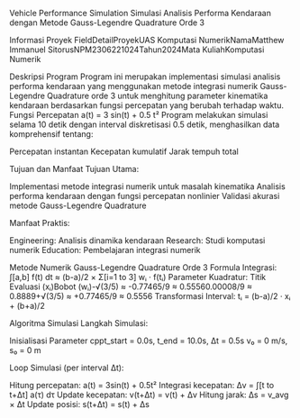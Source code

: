 Vehicle Performance Simulation
Simulasi Analisis Performa Kendaraan dengan Metode Gauss-Legendre Quadrature Orde 3

Informasi Proyek
FieldDetailProyekUAS Komputasi NumerikNamaMatthew Immanuel SitorusNPM2306221024Tahun2024Mata KuliahKomputasi Numerik

Deskripsi Program
Program ini merupakan implementasi simulasi analisis performa kendaraan yang menggunakan metode integrasi numerik Gauss-Legendre Quadrature orde 3 untuk menghitung parameter kinematika kendaraan berdasarkan fungsi percepatan yang berubah terhadap waktu.
Fungsi Percepatan
a(t) = 3 sin(t) + 0.5 t²
Program melakukan simulasi selama 10 detik dengan interval diskretisasi 0.5 detik, menghasilkan data komprehensif tentang:

Percepatan instantan
Kecepatan kumulatif
Jarak tempuh total


Tujuan dan Manfaat
Tujuan Utama:

Implementasi metode integrasi numerik untuk masalah kinematika
Analisis performa kendaraan dengan fungsi percepatan nonlinier
Validasi akurasi metode Gauss-Legendre Quadrature

Manfaat Praktis:

Engineering: Analisis dinamika kendaraan
Research: Studi komputasi numerik
Education: Pembelajaran integrasi numerik


Metode Numerik
Gauss-Legendre Quadrature Orde 3
Formula Integrasi:
∫[a,b] f(t) dt ≈ (b-a)/2 × Σ[i=1 to 3] wᵢ · f(tᵢ)
Parameter Kuadratur:
Titik Evaluasi (xᵢ)Bobot (wᵢ)-√(3/5) ≈ -0.77465/9 ≈ 0.55560.00008/9 ≈ 0.8889+√(3/5) ≈ +0.77465/9 ≈ 0.5556
Transformasi Interval:
tᵢ = (b-a)/2 · xᵢ + (b+a)/2

Algoritma Simulasi
Langkah Simulasi:

Inisialisasi Parameter
cppt_start = 0.0s, t_end = 10.0s, Δt = 0.5s
v₀ = 0 m/s, s₀ = 0 m

Loop Simulasi (per interval Δt):

Hitung percepatan: a(t) = 3sin(t) + 0.5t²
Integrasi kecepatan: Δv = ∫[t to t+Δt] a(τ) dτ
Update kecepatan: v(t+Δt) = v(t) + Δv
Hitung jarak: Δs = v_avg × Δt
Update posisi: s(t+Δt) = s(t) + Δs
